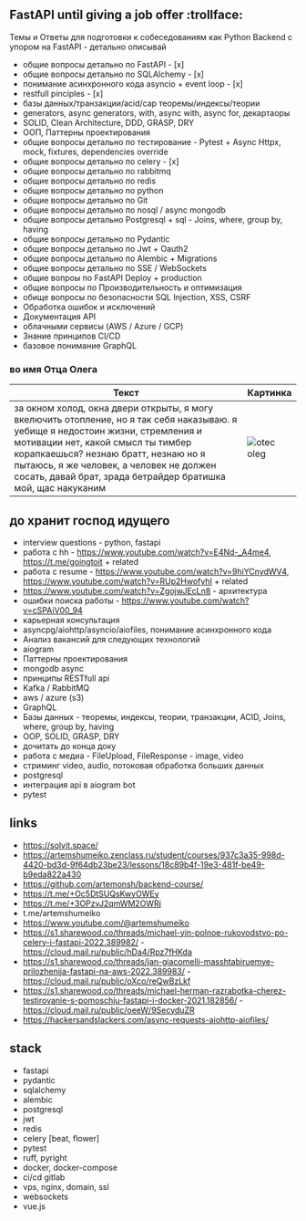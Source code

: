 ## FastAPI until giving a job offer :trollface:

Темы и Ответы для подготовки к собеседованиям как Python Backend с упором на FastAPI - детально описывай
- общие вопросы детально по FastAPI - [x]
- общие вопросы детально по SQLAlchemy - [x]
- понимание асинхронного кода asyncio + event loop - [x]
- restfull pinciples - [x]
- базы данных/транзакции/acid/cap теоремы/индексы/теории
- generators, async generators, with, async with, async for, декартаоры
- SOLID, Clean Architecture, DDD, GRASP, DRY
- ООП, Паттерны проектирования
- общие вопросы детально по тестирование - Pytest + Async Httpx, mock, fixtures, dependencies override
- общие вопросы детально по celery - [x]
- общие вопросы детально по rabbitmq
- общие вопросы детально по redis
- общие вопросы детально по python
- общие вопросы детально по Git
- общие вопросы детально по nosql / async mongodb
- общие вопросы детально Postgresql + sql - Joins, where, group by, having
- общие вопросы детально по Pydantic
- общие вопросы детально по Jwt + Oauth2
- общие вопросы детально по Alembic + Migrations
- общие вопросы детально по SSE / WebSockets
- общие вопроы по FastAPI Deploy + production
- общие вопросы по Производительность и оптимизация
- обище вопросы по безопасности SQL Injection, XSS, CSRF
- Обработка ошибок и исключений
- Документация API
- облачными сервисы (AWS / Azure / GСP)
- Знание принципов CI/CD
- базовое понимание GraphQL


### во имя Отца Олега

| Текст                                                                                                                      | Картинка                |
|----------------------------------------------------------------------------------------------------------------------------|-------------------------|
| за окном холод, окна двери открыты, я могу вкелючить отопление, но я так себя наказываю. я уебище я недостоин жизни, стремления и мотивации нет, какой смысл ты тимбер корапкаешься? незнаю братт, незнаю но я пытаюсь, я же человек, а человек не должен сосать, давай брат, зрада бетрайдер братишка мой, щас накуканим | ![otec oleg](oleg.jpg)  |


## до хранит господ идущего
- interview questions - python, fastapi
- работа с hh - https://www.youtube.com/watch?v=E4Nd-_A4me4, https://t.me/goingtoit + related
- работа с resume - https://www.youtube.com/watch?v=9hiYCnydWV4, https://www.youtube.com/watch?v=RUp2HwofyhI + related
- https://www.youtube.com/watch?v=ZgojwJEcLn8 - архитектура
- ошибки поиска работы - https://www.youtube.com/watch?v=cSPAiV00_94
- карьерная консультация
- asyncpg/aiohttp/asyncio/aiofiles, понимание асинхронного кода
- Анализ вакансий для следующих технологий
- aiogram
- Паттерны проектирования
- mongodb async
- принципы RESTfull api
- Kafka / RabbitMQ
- aws / azure (s3)
- GraphQL
- Базы данных - теоремы, индексы, теории, транзакции, ACID, Joins, where, group by, having
- OOP, SOLID, GRASP, DRY
- дочитать до конца доку
- работа с медиа - FileUpload, FileResponse - image, video
- стриминг video, audio, потоковая обработка больших данных
- postgresql
- интеграция api в aiogram bot
- pytest

## links
- https://solvit.space/
- https://artemshumeiko.zenclass.ru/student/courses/937c3a35-998d-4420-bd3d-9f64db23be23/lessons/18c89b4f-19e3-481f-be49-b9eda822a430
- https://github.com/artemonsh/backend-course/
- https://t.me/+Oc5DtSUQsKwyOWEy
- https://t.me/+3OPzvJ2qmWM2OWRi
- t.me/artemshumeiko
- https://www.youtube.com/@artemshumeiko
- https://s1.sharewood.co/threads/michael-yin-polnoe-rukovodstvo-po-celery-i-fastapi-2022.389982/ - https://cloud.mail.ru/public/hDa4/Rpz7fHKda
- https://s1.sharewood.co/threads/jan-giacomelli-masshtabiruemye-prilozhenija-fastapi-na-aws-2022.389983/ - https://cloud.mail.ru/public/oXco/reQwBzLkf
- https://s1.sharewood.co/threads/michael-herman-razrabotka-cherez-testirovanie-s-pomoschju-fastapi-i-docker-2021.182856/ - https://cloud.mail.ru/public/oeeW/9SecyduZR
- https://hackersandslackers.com/async-requests-aiohttp-aiofiles/

## stack 
- fastapi
- pydantic
- sqlalchemy
- alembic
- postgresql
- jwt
- redis
- celery [beat, flower]
- pytest
- ruff, pyright
- docker, docker-compose
- ci/cd gitlab
- vps, nginx, domain, ssl
- websockets
- vue.js
